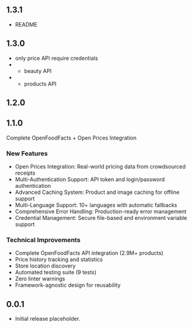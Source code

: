 ## 1.3.1

- README

## 1.3.0

- only price API require credentials
- + beauty API
- + products API

## 1.2.0
## 1.1.0

Complete OpenFoodFacts + Open Prices Integration

### New Features
- Open Prices Integration: Real-world pricing data from crowdsourced receipts
- Multi-Authentication Support: API token and login/password authentication  
- Advanced Caching System: Product and image caching for offline support
- Multi-Language Support: 10+ languages with automatic fallbacks
- Comprehensive Error Handling: Production-ready error management
- Credential Management: Secure file-based and environment variable support

### Technical Improvements
- Complete OpenFoodFacts API integration (2.9M+ products)
- Price history tracking and statistics
- Store location discovery
- Automated testing suite (9 tests)
- Zero linter warnings
- Framework-agnostic design for reusability

## 0.0.1

* Initial release placeholder.